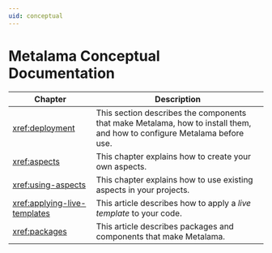 ```yaml
---
uid: conceptual
---
```

# Metalama Conceptual Documentation


| Chapter              | Description                                                                                                              |
|----------------------|--------------------------------------------------------------------------------------------------------------------------|
| <xref:deployment>    | This section describes the components that make Metalama, how to install them, and how to configure Metalama before use. |
| <xref:aspects>       | This chapter explains how to create your own aspects.                                                                    |
| <xref:using-aspects> | This chapter explains how to use existing aspects in your projects.                                                      |
| <xref:applying-live-templates> | This article describes how to apply a _live template_ to your code. 
| <xref:packages> | This article describes packages and components that make Metalama.
